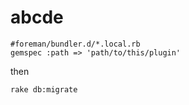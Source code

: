 abcde
=====
 
```
#foreman/bundler.d/*.local.rb
gemspec :path => 'path/to/this/plugin'
```
then
```
rake db:migrate
```